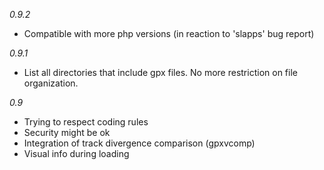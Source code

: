 *0.9.2*
* Compatible with more php versions (in reaction to 'slapps' bug report)

*0.9.1*
* List all directories that include gpx files. No more restriction on file organization.

*0.9*
* Trying to respect coding rules
* Security might be ok
* Integration of track divergence comparison (gpxvcomp)
* Visual info during loading
